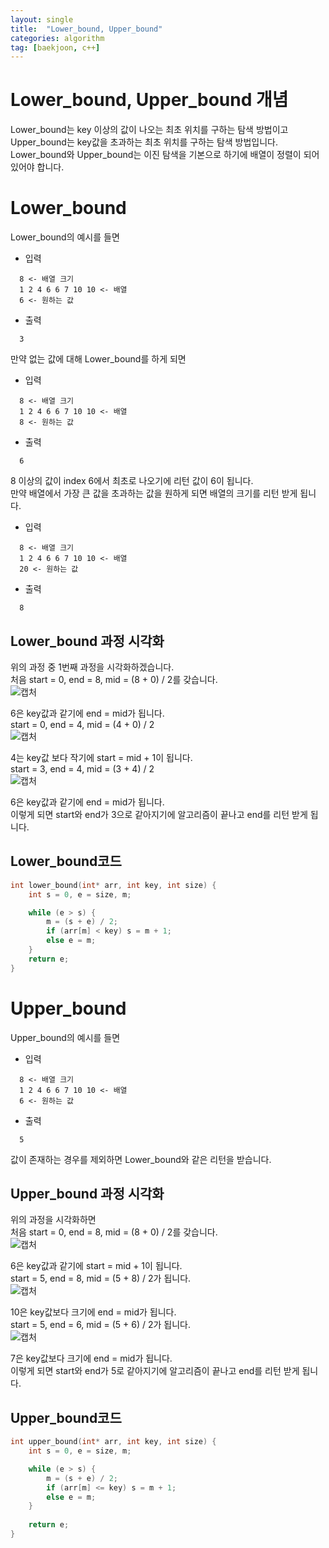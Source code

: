 ```yaml
---
layout: single
title:  "Lower_bound, Upper_bound"
categories: algorithm
tag: [baekjoon, c++]
---
```


# Lower_bound, Upper_bound 개념
Lower_bound는 key 이상의 값이 나오는 최초 위치를 구하는 탐색 방법이고   
Upper_bound는 key값을 초과하는 최초 위치를 구하는 탐색 방법입니다.   
Lower_bound와 Upper_bound는 이진 탐색을 기본으로 하기에 배열이 정렬이 되어 있어야 합니다.   

# Lower_bound
Lower_bound의 예시를 들면
* 입력
```
  8 <- 배열 크기
  1 2 4 6 6 7 10 10 <- 배열
  6 <- 원하는 값
```
* 출력
```
  3
```   
만약 없는 값에 대해 Lower_bound를 하게 되면
* 입력
```
  8 <- 배열 크기
  1 2 4 6 6 7 10 10 <- 배열
  8 <- 원하는 값
```
* 출력
```
  6
```
8 이상의 값이 index 6에서 최초로 나오기에 리턴 값이 6이 됩니다.   
만약 배열에서 가장 큰 값을 초과하는 값을 원하게 되면 배열의 크기를 리턴 받게 됩니다.
* 입력
```
  8 <- 배열 크기
  1 2 4 6 6 7 10 10 <- 배열
  20 <- 원하는 값
```
* 출력
```
  8
```

## Lower_bound 과정 시각화
위의 과정 중 1번째 과정을 시각화하겠습니다.   
처음 start = 0, end = 8, mid = (8 + 0) / 2를 갖습니다.   
![캡처](https://github.com/124coding/124coding.github.io/assets/114299892/26047666-e414-45e7-a599-13cac63bf846)   

6은 key값과 같기에 end = mid가 됩니다.   
start = 0, end = 4, mid = (4 + 0) / 2   
![캡처](https://github.com/124coding/124coding.github.io/assets/114299892/d8c480c0-2b4f-4b9d-9aef-ad03b9f80520)   

4는 key값 보다 작기에 start = mid + 1이 됩니다.   
start = 3, end = 4, mid = (3 + 4) / 2   
![캡처](https://github.com/124coding/124coding.github.io/assets/114299892/78e5b4ad-3495-4fa6-9a7f-07a8cae9a1f7)   

6은 key값과 같기에 end = mid가 됩니다.   
이렇게 되면 start와 end가 3으로 같아지기에 알고리즘이 끝나고 end를 리턴 받게 됩니다.   

## Lower_bound코드
```c
int lower_bound(int* arr, int key, int size) {
	int s = 0, e = size, m;

	while (e > s) {
		m = (s + e) / 2;
		if (arr[m] < key) s = m + 1;
		else e = m;
	}
	return e;
}
```   

# Upper_bound   
Upper_bound의 예시를 들면   
* 입력
```
  8 <- 배열 크기
  1 2 4 6 6 7 10 10 <- 배열
  6 <- 원하는 값
```
* 출력
```
  5
```
값이 존재하는 경우를 제외하면 Lower_bound와 같은 리턴을 받습니다.   

## Upper_bound 과정 시각화
위의 과정을 시각화하면   
처음 start = 0, end = 8, mid = (8 + 0) / 2를 갖습니다.   
![캡처](https://github.com/124coding/124coding.github.io/assets/114299892/26047666-e414-45e7-a599-13cac63bf846)   

6은 key값과 같기에 start = mid + 1이 됩니다.   
start = 5, end = 8, mid = (5 + 8) / 2가 됩니다.   
![캡처](https://github.com/124coding/124coding.github.io/assets/114299892/758e2e15-bdcb-4f0c-aacb-d6689643ad2b)   

10은 key값보다 크기에 end = mid가 됩니다.   
start = 5, end = 6, mid = (5 + 6) / 2가 됩니다.   
![캡처](https://github.com/124coding/124coding.github.io/assets/114299892/74d7ced1-d86c-48f9-a6d8-907b6f5b4bf0)   

7은 key값보다 크기에 end = mid가 됩니다.   
이렇게 되면 start와 end가 5로 같아지기에 알고리즘이 끝나고 end를 리턴 받게 됩니다.   

## Upper_bound코드
```c
int upper_bound(int* arr, int key, int size) {
	int s = 0, e = size, m;

	while (e > s) {
		m = (s + e) / 2;
		if (arr[m] <= key) s = m + 1;
		else e = m;
	}
	
	return e;
}
```
